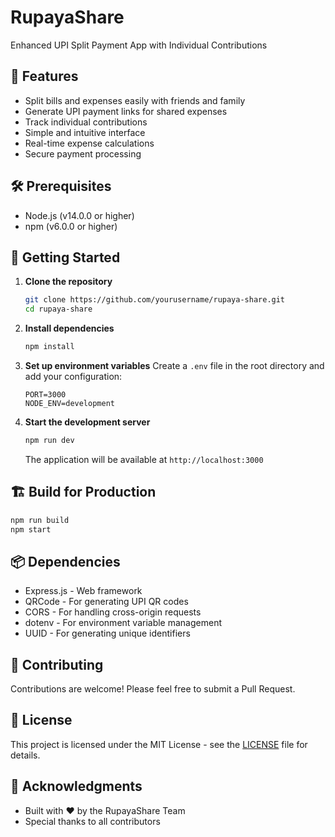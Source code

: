 # RupayaShare

Enhanced UPI Split Payment App with Individual Contributions

## 🚀 Features

- Split bills and expenses easily with friends and family
- Generate UPI payment links for shared expenses
- Track individual contributions
- Simple and intuitive interface
- Real-time expense calculations
- Secure payment processing

## 🛠️ Prerequisites

- Node.js (v14.0.0 or higher)
- npm (v6.0.0 or higher)

## 🚀 Getting Started

1. **Clone the repository**
   ```bash
   git clone https://github.com/yourusername/rupaya-share.git
   cd rupaya-share
   ```

2. **Install dependencies**
   ```bash
   npm install
   ```

3. **Set up environment variables**
   Create a `.env` file in the root directory and add your configuration:
   ```
   PORT=3000
   NODE_ENV=development
   ```

4. **Start the development server**
   ```bash
   npm run dev
   ```
   The application will be available at `http://localhost:3000`

## 🏗️ Build for Production

```bash
npm run build
npm start
```

## 📦 Dependencies

- Express.js - Web framework
- QRCode - For generating UPI QR codes
- CORS - For handling cross-origin requests
- dotenv - For environment variable management
- UUID - For generating unique identifiers

## 🤝 Contributing

Contributions are welcome! Please feel free to submit a Pull Request.

## 📄 License

This project is licensed under the MIT License - see the [LICENSE](LICENSE) file for details.

## 🙏 Acknowledgments

- Built with ❤️ by the RupayaShare Team
- Special thanks to all contributors
